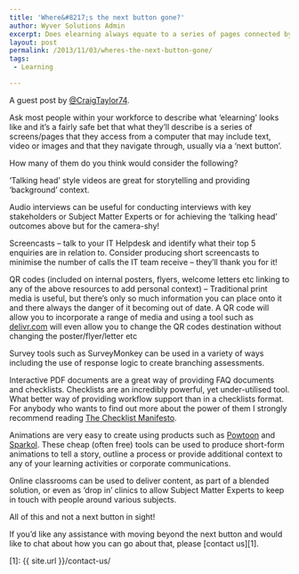 ```yaml
---
title: 'Where&#8217;s the next button gone?'
author: Wyver Solutions Admin
excerpt: Does elearning always equate to a series of pages connected by next and previous buttons? In this post Craig Taylor explores alternative forms of elearning, without a next button in sight!
layout: post
permalink: /2013/11/03/wheres-the-next-button-gone/
tags:
 - Learning

---
```

A guest post by <a href="https://twitter.com/CraigTaylor74" target="_blank">@CraigTaylor74</a>.

<p dir="ltr">
  Ask most people within your workforce to describe what &#8216;elearning&#8217; looks like and it&#8217;s a fairly safe bet that what they&#8217;ll describe is a series of screens/pages that they access from a computer that may include text, video or images and that they navigate through, usually via a &#8216;next button&#8217;.
</p>

<p dir="ltr">
  How many of them do you think would consider the following?
</p>

<p dir="ltr">
  &#8216;Talking head&#8217; style videos are great for storytelling and providing &#8216;background&#8217; context.
</p>

<p dir="ltr">
  Audio interviews can be useful for conducting interviews with key stakeholders or Subject Matter Experts or for achieving the &#8216;talking head&#8217; outcomes above but for the camera-shy!
</p>

<p dir="ltr">
  Screencasts &#8211; talk to your IT Helpdesk and identify what their top 5 enquiries are in relation to. Consider producing short screencasts to minimise the number of calls the IT team receive &#8211; they&#8217;ll thank you for it!
</p>

<p dir="ltr">
  QR codes (included on internal posters, flyers, welcome letters etc linking to any of the above resources to add personal context) &#8211; Traditional print media is useful, but there&#8217;s only so much information you can place onto it and there always the danger of it becoming out of date. A QR code will allow you to incorporate a range of media and using a tool such as <a href="http://delivr.com/">delivr.com</a> will even allow you to change the QR codes destination without changing the poster/flyer/letter etc
</p>

<p dir="ltr">
  Survey tools such as SurveyMonkey can be used in a variety of ways including the use of response logic to create branching assessments.
</p>

<p dir="ltr">
  Interactive PDF documents are a great way of providing FAQ documents and checklists. Checklists are an incredibly powerful, yet under-utilised tool. What better way of providing workflow support than in a checklists format. For anybody who wants to find out more about the power of them I strongly recommend reading <a href="http://www.amazon.co.uk/Checklist-Manifesto-How-Things-Right/dp/1846683149">The Checklist Manifesto</a>.
</p>

<p dir="ltr">
  Animations are very easy to create using products such as <a href="http://www.powtoon.com/">Powtoon</a> and <a href="http://www.sparkol.com/">Sparkol</a>. These cheap (often free) tools can be used to produce short-form animations to tell a story, outline a process or provide additional context to any of your learning activities or corporate communications.
</p>

<p dir="ltr">
  Online classrooms can be used to deliver content, as part of a blended solution, or even as &#8216;drop in&#8217; clinics to allow Subject Matter Experts to keep in touch with people around various subjects.
</p>

<p dir="ltr">
  All of this and not a next button in sight!
</p>

If you’d like any assistance with moving beyond the next button and would like to chat about how you can go about that, please [contact us][1].

 [1]: {{ site.url }}/contact-us/
